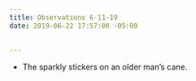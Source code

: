 ```yaml
---
title: Observations 6-11-19
date: 2019-06-22 17:57:00 -05:00


---
```


- The sparkly stickers on an older man’s cane.